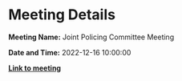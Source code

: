 # Meeting Details

**Meeting Name:** Joint Policing Committee Meeting

**Date and Time:** 2022-12-16 10:00:00

**<a href="https://www.limerick.ie/council/whats-on/joint-policing-committee-meeting-16" target="_blank">Link to meeting</a>**
